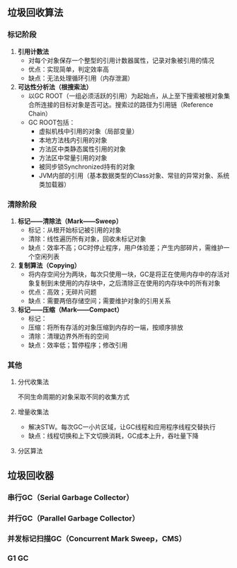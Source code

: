 ## 垃圾回收算法

### 标记阶段

1. **引用计数法**
   - 对每个对象保存一个整型的引用计数器属性，记录对象被引用的情况
   - 优点：实现简单，判定效率高
   - 缺点：无法处理循环引用（内存泄漏）
2. **可达性分析法（根搜索法）**
   - 以GC ROOT（一组必须活跃的引用）为起始点，从上至下搜索被根对象集合所连接的目标对象是否可达。搜索过的路径为引用链（Reference Chain）
   - GC ROOT包括：
     - 虚拟机栈中引用的对象（局部变量）
     - 本地方法栈内引用的对象
     - 方法区中类静态属性引用的对象
     - 方法区中常量引用的对象
     - 被同步锁Synchronized持有的对象
     - JVM内部的引用（基本数据类型的Class对象、常驻的异常对象、系统类加载器）

### 清除阶段

1. **标记——清除法（Mark——Sweep）**
   - 标记：从根开始标记被引用的对象
   - 清除：线性遍历所有对象，回收未标记对象
   - 缺点：效率不高；GC时停止程序，用户体验差；产生内部碎片，需维护一个空闲列表
2. **复制算法（Copying）**
   - 将内存空间分为两块，每次只使用一块，GC是将正在使用内存中的存活对象复制到未使用的内存块中，之后清除正在使用的内存块中的所有对象
   - 优点：高效；无碎片问题
   - 缺点：需要两倍存储空间；需要维护对象的引用关系
3. **标记——压缩（Mark——Compact）**
   - 标记：
   - 压缩：将所有存活的对象压缩到内存的一端，按顺序排放
   - 清除：清理边界外所有的空间
   - 缺点：效率低；暂停程序；修改引用

### 其他

1. 分代收集法

   不同生命周期的对象采取不同的收集方式

2. 增量收集法

   - 解决STW。每次GC一小片区域，让GC线程和应用程序线程交替执行
   - 缺点：线程切换和上下文切换消耗，GC成本上升，吞吐量下降

3. 分区算法

## 垃圾回收器

### 串行GC（Serial Garbage Collector）

### 并行GC（Parallel Garbage Collector）

### 并发标记扫描GC（Concurrent Mark Sweep，CMS）

### G1 GC





